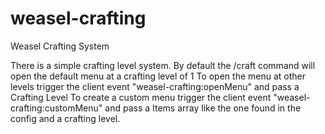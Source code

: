 # weasel-crafting
Weasel Crafting System

There is a simple crafting level system.
By default the /craft command will open the default menu at a crafting level of 1
To open the menu at other levels trigger the client event "weasel-crafting:openMenu" and pass a Crafting Level
To create a custom menu trigger the client event "weasel-crafting:customMenu" and pass a Items array like the one found in the config and a crafting level.
